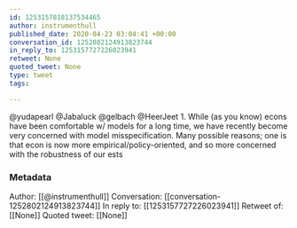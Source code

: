 ```yaml
---
id: 1253157818137534465
author: instrumenthull
published_date: 2020-04-23 03:04:41 +00:00
conversation_id: 1252802124913823744
in_reply_to: 1253157727226023941
retweet: None
quoted_tweet: None
type: tweet
tags:

---
```


@yudapearl @Jabaluck @gelbach @HeerJeet 1. While (as you know) econs have been comfortable w/ models for a long time, we have recently become very concerned with model misspecification. Many possible reasons; one is that econ is now more empirical/policy-oriented, and so more concerned with the robustness of our ests

### Metadata

Author: [[@instrumenthull]]
Conversation: [[conversation-1252802124913823744]]
In reply to: [[1253157727226023941]]
Retweet of: [[None]]
Quoted tweet: [[None]]

